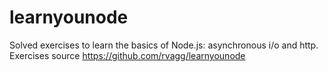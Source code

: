 # learnyounode
Solved exercises to learn the basics of Node.js: asynchronous i/o and http.
Exercises source https://github.com/rvagg/learnyounode
